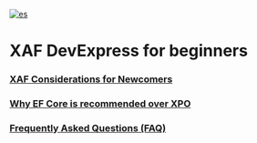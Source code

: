 [![es](https://img.shields.io/badge/lang-es-yellow.svg)](https://github.com/jjcolumb/XAF-Considerations-for-Newcomers/blob/main/README.md)

# XAF DevExpress for beginners

### [XAF Considerations for Newcomers](https://github.com/jjcolumb/XAF-Docs-Spanish/blob/master/newcomers.en.md)
### [Why EF Core is recommended over XPO]()
### [Frequently Asked Questions (FAQ)]()
